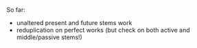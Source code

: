 So far:

- unaltered present and future stems work
- reduplication on perfect works (but check on both active and middle/passive stems!)
